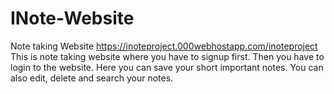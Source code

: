 # INote-Website
Note taking Website
https://inoteproject.000webhostapp.com/inoteproject
This is note taking website where you have to signup first. Then you have to login to the website. Here you can save your short important notes. You can also edit, delete and search your notes.
